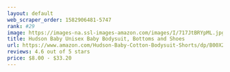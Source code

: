 ```yaml
---
layout: default 
﻿web_scraper_order: 1582906481-5747
rank: #29
image: https://images-na.ssl-images-amazon.com/images/I/717JtBRYpML.jpg
title: Hudson Baby Unisex Baby Bodysuit, Bottoms and Shoes
url: https://www.amazon.com/Hudson-Baby-Cotton-Bodysuit-Shorts/dp/B00X233NOW/ref=zg_mw_fashion_29?_encoding=UTF8&psc=1&refRID=66WPJ0NPG4B2ZT1JZ4BC
reviews: 4.6 out of 5 stars
price: $8.00 - $33.20
---
```

